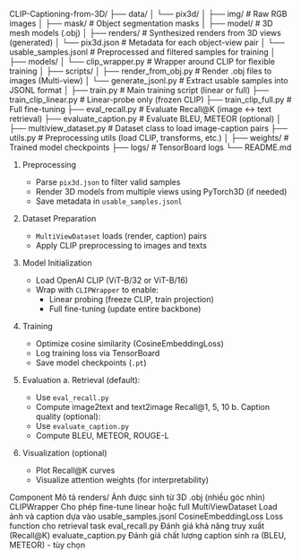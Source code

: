 CLIP-Captioning-from-3D/
├── data/
│   └── pix3d/
│       ├── img/                    # Raw RGB images
│       ├── mask/                   # Object segmentation masks
│       ├── model/                  # 3D mesh models (.obj)
│       ├── renders/                # Synthesized renders from 3D views (generated)
│       └── pix3d.json              # Metadata for each object-view pair
│       └── usable_samples.jsonl   # Preprocessed and filtered samples for training
│
├── models/
│   └── clip_wrapper.py            # Wrapper around CLIP for flexible training
│
├── scripts/
│   ├── render_from_obj.py         # Render .obj files to images (Multi-view)
│   └── generate_jsonl.py          # Extract usable samples into JSONL format
│
├── train.py                       # Main training script (linear or full)
├── train_clip_linear.py          # Linear-probe only (frozen CLIP)
├── train_clip_full.py            # Full fine-tuning
├── eval_recall.py                # Evaluate Recall@K (image ↔ text retrieval)
├── evaluate_caption.py           # Evaluate BLEU, METEOR (optional)
│
├── multiview_dataset.py          # Dataset class to load image-caption pairs
├── utils.py                      # Preprocessing utils (load CLIP, transforms, etc.)
│
├── weights/                      # Trained model checkpoints
├── logs/                         # TensorBoard logs
└── README.md


1. Preprocessing
   - Parse `pix3d.json` to filter valid samples
   - Render 3D models from multiple views using PyTorch3D (if needed)
   - Save metadata in `usable_samples.jsonl`

2. Dataset Preparation
   - `MultiViewDataset` loads (render, caption) pairs
   - Apply CLIP preprocessing to images and texts

3. Model Initialization
   - Load OpenAI CLIP (ViT-B/32 or ViT-B/16)
   - Wrap with `CLIPWrapper` to enable:
     - Linear probing (freeze CLIP, train projection)
     - Full fine-tuning (update entire backbone)

4. Training
   - Optimize cosine similarity (CosineEmbeddingLoss)
   - Log training loss via TensorBoard
   - Save model checkpoints (`.pt`)

5. Evaluation
   a. Retrieval (default):
      - Use `eval_recall.py`
      - Compute image2text and text2image Recall@1, 5, 10
   b. Caption quality (optional):
      - Use `evaluate_caption.py`
      - Compute BLEU, METEOR, ROUGE-L

6. Visualization (optional)
   - Plot Recall@K curves
   - Visualize attention weights (for interpretability)


Component	Mô tả
renders/	Ảnh được sinh từ 3D .obj (nhiều góc nhìn)
CLIPWrapper	Cho phép fine-tune linear hoặc full
MultiViewDataset	Load ảnh và caption dựa vào usable_samples.jsonl
CosineEmbeddingLoss	Loss function cho retrieval task
eval_recall.py	Đánh giá khả năng truy xuất (Recall@K)
evaluate_caption.py	Đánh giá chất lượng caption sinh ra (BLEU, METEOR) - tùy chọn

